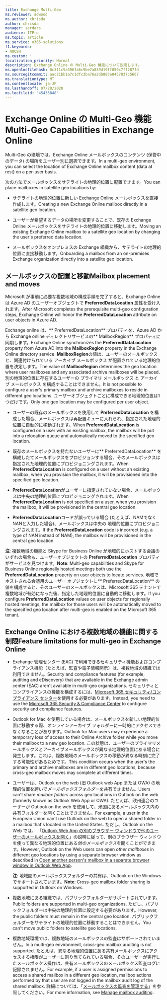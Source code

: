 ```yaml
---
title: Exchange Multi-Geo
ms.reviewer: adwood
ms.author: chrisda
author: chrisda
manager: serdars
audience: ITPro
ms.topic: article
ms.service: o365-solutions
f1.keywords:
- NOCSH
ms.custom: ''
localization_priority: Normal
description: Exchange Online の Multi-Geo 機能について説明します。
ms.openlocfilehash: 0c311c9a396fa6c9be7a839d19ff059c7ff287fd
ms.sourcegitcommit: aac21bb1a7c1dfc3ba76a2db883e0457037c5667
ms.translationtype: MT
ms.contentlocale: ja-JP
ms.lasthandoff: 07/28/2020
ms.locfileid: "45433848"
---
```

# <a name="multi-geo-capabilities-in-exchange-online"></a><span data-ttu-id="f6913-103">Exchange Online の Multi-Geo 機能</span><span class="sxs-lookup"><span data-stu-id="f6913-103">Multi-Geo Capabilities in Exchange Online</span></span>

<span data-ttu-id="f6913-104">Multi-Geo の環境では、Exchange Online メールボックスのコンテンツ (保管中のデータ) の場所をユーザー別に選択できます。</span><span class="sxs-lookup"><span data-stu-id="f6913-104">In a multi-geo environment, you can select the location of Exchange Online mailbox content (data at rest) on a per-user basis.</span></span>

<span data-ttu-id="f6913-105">次の方法でメールボックスをサテライトの地理的位置に配置できます。</span><span class="sxs-lookup"><span data-stu-id="f6913-105">You can place mailboxes in satellite geo locations by:</span></span>

- <span data-ttu-id="f6913-106">サテライトの地理的位置に新しい Exchange Online メールボックスを直接作成します。</span><span class="sxs-lookup"><span data-stu-id="f6913-106">Creating a new Exchange Online mailbox directly in a satellite geo location.</span></span>

- <span data-ttu-id="f6913-107">ユーザーが希望するデータの場所を変更することで、既存の Exchange Online メールボックスをサテライトの地理的位置に移動します。</span><span class="sxs-lookup"><span data-stu-id="f6913-107">Moving an existing Exchange Online mailbox to a satellite geo location by changing the user's preferred data location.</span></span>

- <span data-ttu-id="f6913-108">メールボックスをオンプレミスの Exchange 組織から、サテライトの地理的位置に直接移動します。</span><span class="sxs-lookup"><span data-stu-id="f6913-108">Onboarding a mailbox from an on-premises Exchange organization directly into a satellite geo location.</span></span>

## <a name="mailbox-placement-and-moves"></a><span data-ttu-id="f6913-109">メールボックスの配置と移動</span><span class="sxs-lookup"><span data-stu-id="f6913-109">Mailbox placement and moves</span></span>

<span data-ttu-id="f6913-110">Microsoft が事前に必要な複数地域の構成手順を完了すると、Exchange Online は Azure AD のユーザーオブジェクトで **PreferredDataLocation** 属性を受け入れます。</span><span class="sxs-lookup"><span data-stu-id="f6913-110">After Microsoft completes the prerequisite multi-geo configuration steps, Exchange Online will honor the **PreferredDataLocation** attribute on user objects in Azure AD.</span></span>

<span data-ttu-id="f6913-111">Exchange online は、\*\* PreferredDataLocation\*\* プロパティを、Azure AD から Exchange online ディレクトリサービスの\*\* MailboxRegion\*\* プロパティに同期します。</span><span class="sxs-lookup"><span data-stu-id="f6913-111">Exchange Online synchronizes the **PreferredDataLocation** property from Azure AD into the **MailboxRegion** property in the Exchange Online directory service.</span></span> <span data-ttu-id="f6913-112">**MailboxRegion**の値は、ユーザーのメールボックスと、関連付けられている アーカイブ メールボックス が配置されている地理的位置を決定します。</span><span class="sxs-lookup"><span data-stu-id="f6913-112">The value of **MailboxRegion** determines the geo location where user mailboxes and any associated archive mailboxes will be placed.</span></span> <span data-ttu-id="f6913-113">別の地理的位置に存在するユーザーの プライマリ メールボックス と アーカイブ メールボックス を構成することはできません。</span><span class="sxs-lookup"><span data-stu-id="f6913-113">It is not possible to configure a user's primary mailbox and archive mailboxes to reside in different geo locations.</span></span> <span data-ttu-id="f6913-114">ユーザーオブジェクトごとに構成できる地理的位置は1つだけです。</span><span class="sxs-lookup"><span data-stu-id="f6913-114">Only one geo location may be configured per user object.</span></span>

- <span data-ttu-id="f6913-115">ユーザーの既存のメールボックスを使用して **PreferredDataLocation** を構成した場合、メールボックスは再配置キューに入れられ、指定された地理的位置に自動的に移動されます。</span><span class="sxs-lookup"><span data-stu-id="f6913-115">When **PreferredDataLocation** is configured on a user with an existing mailbox, the mailbox will be put into a relocation queue and automatically moved to the specified geo location.</span></span>

- <span data-ttu-id="f6913-116">既存のメールボックスを持たないユーザーに\*\* PreferredDataLocation\*\* を構成したてメールボックスをプロビジョンする場合、そのメールボックスは指定された地理的位置にプロビジョニングされます。</span><span class="sxs-lookup"><span data-stu-id="f6913-116">When **PreferredDataLocation** is configured on a user without an existing mailbox, when you provision the mailbox, it will be provisioned into the specified geo location.</span></span>

- <span data-ttu-id="f6913-117">**PreferredDataLocation**がユーザーに指定されていない場合、メールボックスは中央の地理的位置にプロビジョニングされます。</span><span class="sxs-lookup"><span data-stu-id="f6913-117">When **PreferredDataLocation** is not specified on a user, when you provision the mailbox, it will be provisioned in the central geo location.</span></span>

- <span data-ttu-id="f6913-118">**PreferredDataLocation**コードが誤っている場合 (たとえば、NAMでなくNANと入力した場合)、メールボックスは中央の 地理的位置にプロビジョニングされます。</span><span class="sxs-lookup"><span data-stu-id="f6913-118">If the **PreferredDataLocation** code is incorrect (e.g. a type of NAN instead of NAM), the mailbox will be provisioned in the central geo location.</span></span>

<span data-ttu-id="f6913-119">**注**: 複数地域の機能と Skype for Business Online が地域的にホストする会議のいずれの場合も、ユーザーオブジェクトの **PreferredDataLocation** プロパティがサービスを見つけます。</span><span class="sxs-lookup"><span data-stu-id="f6913-119">**Note**: Multi-geo capabilities and Skype for Business Online regionally hosted meetings both use the **PreferredDataLocation** property on user objects to locate services.</span></span> <span data-ttu-id="f6913-120">地域でホストされる会議用のユーザー オブジェクトに\*\* PreferredDataLocation\*\* の値を構成すると、そのユーザーのメールボックスは、Microsoft 365 テナントで複数地域が有効になった後、指定した地理的位置に自動的に移動します。</span><span class="sxs-lookup"><span data-stu-id="f6913-120">If you configure **PreferredDataLocation** values on user objects for regionally hosted meetings, the mailbox for those users will be automatically moved to the specified geo location after multi-geo is enabled on the Microsoft 365 tenant.</span></span>

## <a name="feature-limitations-for-multi-geo-in-exchange-online"></a><span data-ttu-id="f6913-121">Exchange Online における複数地域の機能に関する制限</span><span class="sxs-lookup"><span data-stu-id="f6913-121">Feature limitations for multi-geo in Exchange Online</span></span>

- <span data-ttu-id="f6913-122">Exchange 管理センター (EAC) で利用できるセキュリティ機能およびコンプライアンス機能（たとえば、監査や電子情報開示）は、複数地域の組織では利用できません。</span><span class="sxs-lookup"><span data-stu-id="f6913-122">Security and compliance features (for example, auditing and eDiscovery) that are available in the Exchange admin center (EAC) aren't available in multi-geo organizations.</span></span> <span data-ttu-id="f6913-123">セキュリティとコンプライアンスの機能を構成するには、[Microsoft 365 セキュリティ/コンプライアンス センター](https://support.office.com/article/7e696a40-b86b-4a20-afcc-559218b7b1b8)を使用する必要があります。</span><span class="sxs-lookup"><span data-stu-id="f6913-123">Instead, you need to use the [Microsoft 365 Security & Compliance Center](https://support.office.com/article/7e696a40-b86b-4a20-afcc-559218b7b1b8) to configure security and compliance features.</span></span>

- <span data-ttu-id="f6913-124">Outlook for Mac を使用している場合は、メールボックスを新しい地理的位置に移動する際、オンラインアーカイブ フォルダーに一時的にアクセスできなくなることがあります。</span><span class="sxs-lookup"><span data-stu-id="f6913-124">Outlook for Mac users may experience a temporary loss of access to their Online Archive folder while you move their mailbox to a new geo location.</span></span> <span data-ttu-id="f6913-125">この状態は、ユーザーのプライマリメールボックスとアーカイブメールボックスが異なる地理的位置にある場合に発生します。これは、複数地域のメールボックスの移動が異なる時刻に完了する可能性があるためです。</span><span class="sxs-lookup"><span data-stu-id="f6913-125">This condition occurs when the user's the primary and archive mailboxes are in different geo locations, because cross-geo mailbox moves may complete at different times.</span></span>

- <span data-ttu-id="f6913-126">ユーザーは、Outlook on the web (旧 Outlook web App または OWA) の地理的位置を跨いで*メールボックスフォルダー*を共有できません。</span><span class="sxs-lookup"><span data-stu-id="f6913-126">Users can't share *mailbox folders* across geo locations in Outlook on the web (formerly known as Outlook Web App or OWA).</span></span> <span data-ttu-id="f6913-127">たとえば、欧州連合のユーザーが Outlook on the web を使用して、米国にあるメールボックス内の共有フォルダーを開くことはできません。</span><span class="sxs-lookup"><span data-stu-id="f6913-127">For example, a user in the European Union can't use Outlook on the web to open a shared folder in a mailbox that's located in the United States.</span></span> <span data-ttu-id="f6913-128">ただし、Outlook on the Web では、 「[Outlook Web App の別のブラウザー ウィンドウで他のユーザーのメールボックスを開く](https://support.office.com/article/A909AD30-E413-40B5-A487-0EA70B763081#__toc372210362)」の説明に従って、別のブラウザー ウィンドウを使って異なる地理的位置にある*他のメールボックス*を開くことができます。</span><span class="sxs-lookup"><span data-stu-id="f6913-128">However, Outlook on the Web users can open *other mailboxes* in different geo locations by using a separate browser window as described in [Open another person's mailbox in a separate browser window in Outlook Web App](https://support.office.com/article/A909AD30-E413-40B5-A487-0EA70B763081#__toc372210362).</span></span>

  <span data-ttu-id="f6913-129">**注**: 地域間のメールボックスフォルダーの共有は、Outlook on the Windows でサポートされています。</span><span class="sxs-lookup"><span data-stu-id="f6913-129">**Note**: Cross-geo mailbox folder sharing is supported in Outlook on Windows.</span></span>

- <span data-ttu-id="f6913-130">複数地域にある組織では、パブリックフォルダーがサポートされています。</span><span class="sxs-lookup"><span data-stu-id="f6913-130">Public folders are supported in multi-geo organizations.</span></span> <span data-ttu-id="f6913-131">ただし、パブリックフォルダーは中央の地理的位置に設定する必要があります。</span><span class="sxs-lookup"><span data-stu-id="f6913-131">However, the public folders must remain in the central geo location.</span></span> <span data-ttu-id="f6913-132">パブリックフォルダーをサテライトの地理的位置に移動することはできません。</span><span class="sxs-lookup"><span data-stu-id="f6913-132">You can't move public folders to satellite geo locations.</span></span>

- <span data-ttu-id="f6913-133">複数地域環境では、複数地域のメールボックスの監査はサポートされていません。</span><span class="sxs-lookup"><span data-stu-id="f6913-133">In a multi-geo environment, cross-geo mailbox auditing is not supported.</span></span> <span data-ttu-id="f6913-134">たとえば、異なる地理的位置にある共有メールボックスにアクセスする権限がユーザーに割り当てられている場合、そのユーザーが実行したメールボックス操作は、共有メールボックスのメールボックス監査ログに記録されません。</span><span class="sxs-lookup"><span data-stu-id="f6913-134">For example, if a user is assigned permissions to access a shared mailbox in a different geo location, mailbox actions performed by that user are not logged in the mailbox audit log of the shared mailbox.</span></span> <span data-ttu-id="f6913-135">詳細については、「[メールボックスの監査を管理する](https://docs.microsoft.com/microsoft-365/compliance/enable-mailbox-auditing?view=o365-worldwide)」を参照してください。</span><span class="sxs-lookup"><span data-stu-id="f6913-135">For more information, see [Manage mailbox auditing](https://docs.microsoft.com/microsoft-365/compliance/enable-mailbox-auditing?view=o365-worldwide).</span></span>
